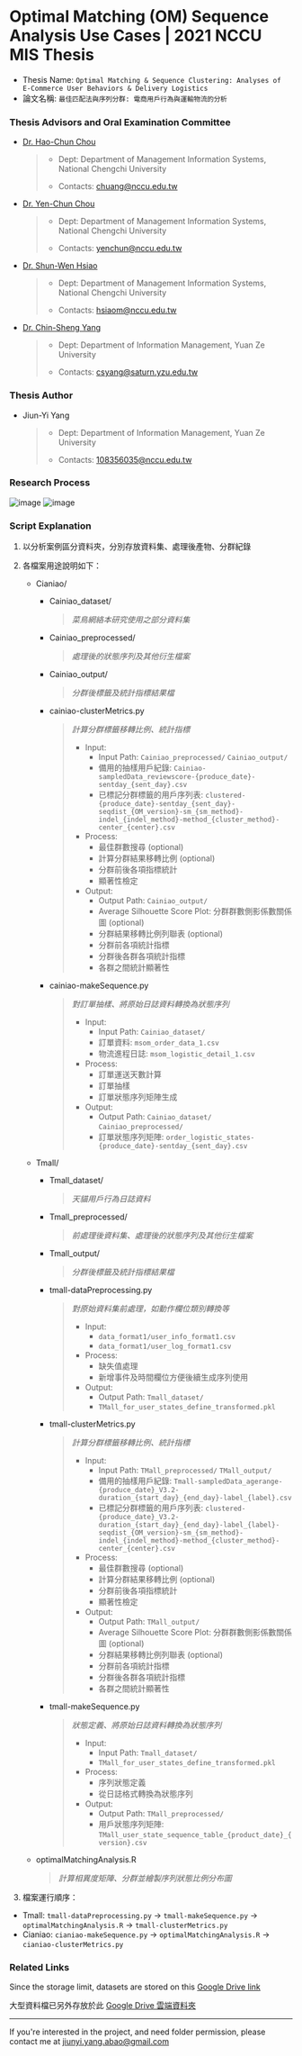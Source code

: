 # Optimal Matching (OM) Sequence Analysis Use Cases | 2021 NCCU MIS Thesis
- Thesis Name: `Optimal Matching & Sequence Clustering: Analyses of E-Commerce User Behaviors & Delivery Logistics`
- 論文名稱: `最佳匹配法與序列分群: 電商用戶行為與運輸物流的分析`

### Thesis Advisors and Oral Examination Committee
- [Dr. Hao-Chun Chou]
    > - Dept: Department of Management Information Systems, National Chengchi University
    > 
    > - Contacts: chuang@nccu.edu.tw
- [Dr. Yen-Chun Chou]
    > - Dept: Department of Management Information Systems, National Chengchi University
    > 
    > - Contacts: yenchun@nccu.edu.tw
- [Dr. Shun-Wen Hsiao]
    > - Dept: Department of Management Information Systems, National Chengchi University
    > 
    > - Contacts: hsiaom@nccu.edu.tw
- [Dr. Chin-Sheng Yang]
    > - Dept: Department of Information Management, Yuan Ze University
    > 
    > - Contacts: csyang@saturn.yzu.edu.tw

### Thesis Author
- Jiun-Yi Yang
    > - Dept: Department of Information Management, Yuan Ze University
    > 
    > - Contacts: 108356035@nccu.edu.tw

### Research Process
![image](https://i.imgur.com/qyRw0As.jpg)
![image](https://i.imgur.com/nYhv2Jf.jpg)

### Script Explanation
1. 以分析案例區分資料夾，分別存放資料集、處理後產物、分群紀錄
2. 各檔案用途說明如下：
    - Cianiao/  
        - Cainiao_dataset/
            > *菜鳥網絡本研究使用之部分資料集*

        - Cainiao_preprocessed/   
            > *處理後的狀態序列及其他衍生檔案*
            
        - Cainiao_output/   
            > *分群後標籤及統計指標結果檔*

        - cainiao-clusterMetrics.py
            > *計算分群標籤移轉比例、統計指標*
            > - Input:
            >   - Input Path: `Cainiao_preprocessed/` `Cainiao_output/`
            >   - 備用的抽樣用戶紀錄: `Cainiao-sampledData_reviewscore-{produce_date}-sentday_{sent_day}.csv`
            >   - 已標記分群標籤的用戶序列表: `clustered-{produce_date}-sentday_{sent_day}-seqdist_{OM_version}-sm_{sm_method}-indel_{indel_method}-method_{cluster_method}-center_{center}.csv`
            > - Process:
            >   - 最佳群數搜尋 (optional)
            >   - 計算分群結果移轉比例 (optional)
            >   - 分群前後各項指標統計
            >   - 顯著性檢定
            > - Output:
            >   - Output Path: `Cainiao_output/`
            >   - Average Silhouette Score Plot: 分群群數側影係數關係圖 (optional)
            >   - 分群結果移轉比例列聯表 (optional)
            >   - 分群前各項統計指標
            >   - 分群後各群各項統計指標
            >   - 各群之間統計顯著性
                    
        - cainiao-makeSequence.py 
            > *對訂單抽樣、將原始日誌資料轉換為狀態序列*
            > - Input: 
            >   - Input Path: `Cainiao_dataset/` 
            >   - 訂單資料: `msom_order_data_1.csv` 
            >   - 物流進程日誌: `msom_logistic_detail_1.csv` 
            > - Process:
            >   - 訂單運送天數計算 
            >   - 訂單抽樣 
            >   - 訂單狀態序列矩陣生成 
            > - Output:   
            >   - Output Path: `Cainiao_dataset/` `Cainiao_preprocessed/` 
            >   - 訂單狀態序列矩陣: `order_logistic_states-{produce_date}-sentday_{sent_day}.csv`    
            
    - Tmall/
        - Tmall_dataset/
            > *天貓用戶行為日誌資料*
        
        - Tmall_preprocessed/
            > *前處理後資料集、處理後的狀態序列及其他衍生檔案*
        
        - Tmall_output/
            > *分群後標籤及統計指標結果檔*
        
        - tmall-dataPreprocessing.py
            > *對原始資料集前處理，如動作欄位類別轉換等*
            > - Input:
            >   - `data_format1/user_info_format1.csv`
            >   - `data_format1/user_log_format1.csv`
            > - Process:
            >   - 缺失值處理
            >   - 新增事件及時間欄位方便後續生成序列使用
            > - Output:  
            >   - Output Path: `Tmall_dataset/`
            >   - `TMall_for_user_states_define_transformed.pkl`

        - tmall-clusterMetrics.py
            > *計算分群標籤移轉比例、統計指標*
            > - Input:
            >   - Input Path: `TMall_preprocessed/` `TMall_output/`
            >   - 備用的抽樣用戶紀錄: `Tmall-sampledData_agerange-{produce_date}_V3.2-duration_{start_day}_{end_day}-label_{label}.csv`
            >   - 已標記分群標籤的用戶序列表: `clustered-{produce_date}_V3.2-duration_{start_day}_{end_day}-label_{label}-seqdist_{OM_version}-sm_{sm_method}-indel_{indel_method}-method_{cluster_method}-center_{center}.csv`
            > - Process:
            >   - 最佳群數搜尋 (optional)
            >   - 計算分群結果移轉比例 (optional)
            >   - 分群前後各項指標統計
            >   - 顯著性檢定
            > - Output:
            >   - Output Path: `TMall_output/`
            >   - Average Silhouette Score Plot: 分群群數側影係數關係圖 (optional)
            >   - 分群結果移轉比例列聯表 (optional)
            >   - 分群前各項統計指標
            >   - 分群後各群各項統計指標
            >   - 各群之間統計顯著性
            
        - tmall-makeSequence.py   
            > *狀態定義、將原始日誌資料轉換為狀態序列*
            > - Input:
            >   - Input Path: `Tmall_dataset/`
            >   - `TMall_for_user_states_define_transformed.pkl`
            > - Process:
            >   - 序列狀態定義
            >   - 從日誌格式轉換為狀態序列
            > - Output:
            >   - Output Path: `TMall_preprocessed/`
            >   - 用戶狀態序列矩陣: `TMall_user_state_sequence_table_{product_date}_{version}.csv`

    - optimalMatchingAnalysis.R
        > *計算相異度矩陣、分群並繪製序列狀態比例分布圖*

3. 檔案運行順序：

- Tmall: `tmall-dataPreprocessing.py` &#8594; `tmall-makeSequence.py` &#8594; `optimalMatchingAnalysis.R` &#8594; `tmall-clusterMetrics.py`
- Cianiao: `cianiao-makeSequence.py` &#8594; `optimalMatchingAnalysis.R` &#8594; `cianiao-clusterMetrics.py`


### Related Links
Since the storage limit, datasets are stored on this [Google Drive link]

大型資料檔已另外存放於此 [Google Drive 雲端資料夾]

---

If you're interested in the project, and need folder permission, please contact me at [jiunyi.yang.abao@gmail.com]


<!-- superlink reference -->

[Dr. Hao-Chun Chou]: https://mis2.nccu.edu.tw/en/Faculty/Faculty_01/%E8%8E%8A-%E7%9A%93%E9%88%9E-68290166
[Dr. Yen-Chun Chou]: https://mis2.nccu.edu.tw/en/Faculty/Faculty_01/YEN-CHUN-CHOU-53848898
[Dr. Shun-Wen Hsiao]: https://mis2.nccu.edu.tw/en/Faculty/Faculty_01/Shun-Wen-Hsiao-19738494
[Dr. Chin-Sheng Yang]: https://www.mis.yzu.edu.tw/teacher_profile.aspx?lang=cht&pid=1075&tchid=022&leng=en
[Google Drive 雲端資料夾]: https://drive.google.com/drive/folders/1xNEHPtwk44GFA31XsaXaHlXCbkUUqMmm?usp=sharing
[Google Drive link]: https://drive.google.com/drive/folders/1xNEHPtwk44GFA31XsaXaHlXCbkUUqMmm?usp=sharing
[jiunyi.yang.abao@gmail.com]: jiunyi.yang.abao@gmail.com

<!-- use this webapp to convert to pdf: https://md2pdf.netlify.app/ -->